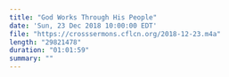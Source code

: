 ```yaml
---
title: "God Works Through His People"
date: 'Sun, 23 Dec 2018 10:00:00 EDT'
file: "https://crosssermons.cflcn.org/2018-12-23.m4a"
length: "29821478"
duration: "01:01:59"
summary: ""
---
```


